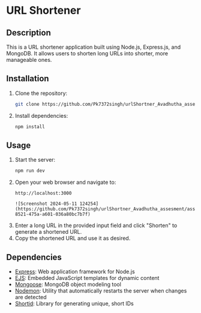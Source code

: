 
# URL Shortener

## Description
This is a URL shortener application built using Node.js, Express.js, and MongoDB. It allows users to shorten long URLs into shorter, more manageable ones.

## Installation
1. Clone the repository:
   ```bash
   git clone https://github.com/Pk7372singh/urlShortner_Avadhutha_assesment.git
   ```
2. Install dependencies:
   ```bash
   npm install
   ```

## Usage
1. Start the server:
   ```bash
   npm run dev
   ```
2. Open your web browser and navigate to:
   ```
   http://localhost:3000

   ![Screenshot 2024-05-11 124254](https://github.com/Pk7372singh/urlShortner_Avadhutha_assesment/assets/92020279/b2c3183b-8521-475a-a601-036a80bc7b7f)

   ```
3. Enter a long URL in the provided input field and click "Shorten" to generate a shortened URL.
4. Copy the shortened URL and use it as desired.

## Dependencies
- [Express](https://www.npmjs.com/package/express): Web application framework for Node.js
- [EJS](https://www.npmjs.com/package/ejs): Embedded JavaScript templates for dynamic content
- [Mongoose](https://www.npmjs.com/package/mongoose): MongoDB object modeling tool
- [Nodemon](https://www.npmjs.com/package/nodemon): Utility that automatically restarts the server when changes are detected
- [Shortid](https://www.npmjs.com/package/shortid): Library for generating unique, short IDs

